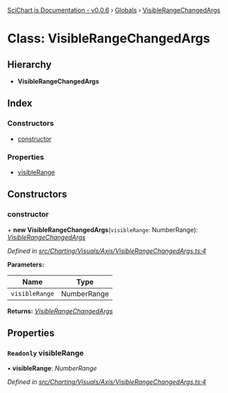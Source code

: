 [SciChart.js Documentation - v0.0.6](../README.md) › [Globals](../globals.md) › [VisibleRangeChangedArgs](visiblerangechangedargs.md)

# Class: VisibleRangeChangedArgs

## Hierarchy

* **VisibleRangeChangedArgs**

## Index

### Constructors

* [constructor](visiblerangechangedargs.md#constructor)

### Properties

* [visibleRange](visiblerangechangedargs.md#readonly-visiblerange)

## Constructors

###  constructor

\+ **new VisibleRangeChangedArgs**(`visibleRange`: NumberRange): *[VisibleRangeChangedArgs](visiblerangechangedargs.md)*

*Defined in [src/Charting/Visuals/Axis/VisibleRangeChangedArgs.ts:4](https://github.com/ABTSoftware/SciChart.Dev/blob/ff9f38d289/Web/src/SciChart/src/Charting/Visuals/Axis/VisibleRangeChangedArgs.ts#L4)*

**Parameters:**

Name | Type |
------ | ------ |
`visibleRange` | NumberRange |

**Returns:** *[VisibleRangeChangedArgs](visiblerangechangedargs.md)*

## Properties

### `Readonly` visibleRange

• **visibleRange**: *NumberRange*

*Defined in [src/Charting/Visuals/Axis/VisibleRangeChangedArgs.ts:4](https://github.com/ABTSoftware/SciChart.Dev/blob/ff9f38d289/Web/src/SciChart/src/Charting/Visuals/Axis/VisibleRangeChangedArgs.ts#L4)*
